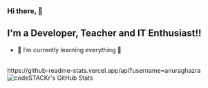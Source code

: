 ### Hi there, 👋

## I'm a Developer, Teacher and IT Enthusiast!!

- 🌱 I’m currently learning everything 🤣

<br />
https://github-readme-stats.vercel.app/api?username=anuraghazra
<img align="left" alt="codeSTACKr's GitHub Stats" src="https://github-readme-stats.vercel.app/api?username=kalinggapadelmuhamad&show_icons=true&hide_border=true" />
